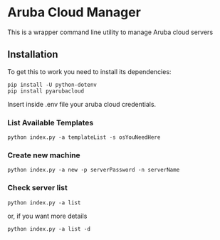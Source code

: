 # Aruba Cloud Manager

This is a wrapper command line utility to manage Aruba cloud servers

## Installation 
To get this to work you need to install its dependencies:

~~~
pip install -U python-dotenv
pip install pyarubacloud
~~~

Insert inside .env file your aruba cloud credentials.

### List Available Templates

~~~
python index.py -a templateList -s osYouNeedHere
~~~


### Create new machine

~~~
python index.py -a new -p serverPassword -n serverName
~~~

### Check server list

~~~
python index.py -a list
~~~

or, if you want more details

~~~
python index.py -a list -d
~~~